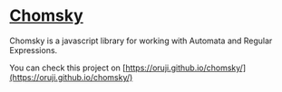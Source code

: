 # [Chomsky](https://oruji.github.io/chomsky/)

Chomsky is a javascript library for working with Automata and Regular Expressions.

You can check this project on [https://oruji.github.io/chomsky/](https://oruji.github.io/chomsky/)
